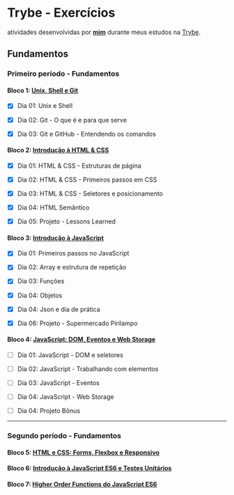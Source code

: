 # Trybe - Exercícios

atividades desenvolvidas por __[mim](https://www.linkedin.com/in/ludmilactimoteo/)__ durante meus estudos na [Trybe](https://www.betrybe.com/).

## Fundamentos

### Primeiro período - Fundamentos
#### Bloco 1: [Unix, Shell e Git](https://github.com/Ludmilact/trybe-exercicios/tree/main/fundamentos/secao-1-unix-shell-git)

- [x] Dia 01: Unix e Shell

- [x] Dia 02: Git - O que é e para que serve

- [x] Dia 03: Git e GitHub -  Entendendo os comandos

#### Bloco 2: [Introdução à HTML & CSS](https://github.com/Ludmilact/trybe-exercicios/tree/main/fundamentos/secao-2-introducao-html-css)
- [x] Dia 01: HTML & CSS - Estruturas de página

- [x] Dia 02: HTML & CSS - Primeiros passos em CSS

- [x] Dia 03: HTML & CSS - Seletores e posicionamento

- [x] Dia 04: HTML Semântico

- [x] Dia 05: Projeto - Lessons Learned

#### Bloco 3: [Introdução à JavaScript](https://github.com/Ludmilact/trybe-exercicios/tree/main/fundamentos/secao-3-introducao-javaScript)
- [X] Dia 01: Primeiros passos no JavaScript

- [X] Dia 02: Array e estrutura de repetição

- [X] Dia 03: Funções

- [X] Dia 04: Objetos

- [X] Dia 04: Json e dia de prática

- [X] Dia 06: Projeto - Supermercado Pirilampo

#### Bloco 4: [JavaScript: DOM, Eventos e Web Storage]()

- [ ] Dia 01: JavaScript - DOM e seletores

- [ ] Dia 02: JavaScript - Trabalhando com elementos

- [ ] Dia 03: JavaScript - Eventos

- [ ] Dia 04: JavaScript - Web Storage

- [ ] Dia 04: Projeto Bônus
-------

### Segundo período - Fundamentos

#### Bloco 5: [HTML e CSS: Forms, Flexbox e Responsivo]()

#### Bloco 6: [Introdução à JavaScript ES6 e Testes Unitários]()

#### Bloco 7: [Higher Order Functions do JavaScript ES6]()
